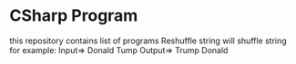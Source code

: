 # CSharp Program
this repository contains list of programs
Reshuffle string will shuffle string for example:
Input=> Donald Tump
Output=> Trump Donald
